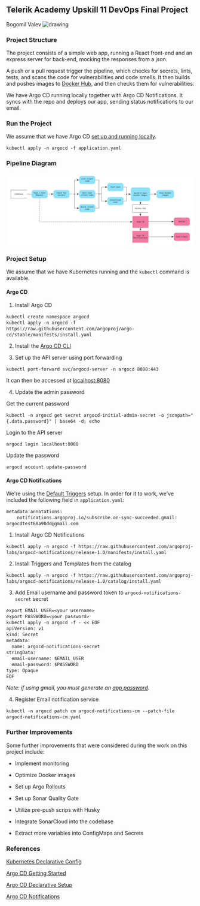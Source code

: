## Telerik Academy Upskill 11 DevOps Final Project

Bogomil Valev <img src="https://content.linkedin.com/content/dam/me/business/en-us/amp/brand-site/v2/bg/LI-Bug.svg.original.svg" alt="drawing" width="16px"/>

### Project Structure

The project consists of a simple web app, running a React front-end and an express server for back-end, mocking the responses from a json.

A push or a pull request trigger the pipeline, which checks for secrets, lints, tests, and scans the code for vulnerabilities and code smells. It then builds and pushes images to [Docker Hub](https://hub.docker.com/repository/docker/bvalev), and then checks them for vulnerabilities.

We have Argo CD running locally together with Argo CD Notifications. It syncs with the repo and deploys our app, sending status notifications to our email.

### Run the Project

We assume that we have Argo CD [set up and running locally](#project-setup).
```
kubectl apply -n argocd -f application.yaml
```

### Pipeline Diagram

![plot](./assets/pipeline-diagram.png)

### Project Setup

We assume that we have Kubernetes running and the ```kubectl``` command is available.

#### Argo CD

1. Install Argo CD

```
kubectl create namespace argocd
kubectl apply -n argocd -f https://raw.githubusercontent.com/argoproj/argo-cd/stable/manifests/install.yaml
```

2. Install the [Argo CD CLI](https://github.com/argoproj/argo-cd/releases/latest)

3. Set up the API server using port forwarding

```
kubectl port-forward svc/argocd-server -n argocd 8080:443
```

It can then be accessed at [localhost:8080](https://localhost:8080)

4. Update the admin password

Get the current password
```
kubectl -n argocd get secret argocd-initial-admin-secret -o jsonpath="{.data.password}" | base64 -d; echo
```

Login to the API server
```
argocd login localhost:8080
```

Update the password
```
argocd account update-password
```

#### Argo CD Notifications

We're using the [Default Triggers](https://argocd-notifications.readthedocs.io/en/stable/triggers/#default-triggers) setup. In order for it to work, we've included the following field in ```application.yaml```:
```
metadata.annotations:
    notifications.argoproj.io/subscribe.on-sync-succeeded.gmail: argocdtest68a90dd@gmail.com
```

1. Install Argo CD Notifications

```
kubectl apply -n argocd -f https://raw.githubusercontent.com/argoproj-labs/argocd-notifications/release-1.0/manifests/install.yaml
```

2. Install Triggers and Templates from the catalog

```
kubectl apply -n argocd -f https://raw.githubusercontent.com/argoproj-labs/argocd-notifications/release-1.0/catalog/install.yaml
```

3. Add Email username and password token to ```argocd-notifications-secret``` secret

```shell
export EMAIL_USER=<your username>
export PASSWORD=<your password>
kubectl apply -n argocd -f - << EOF
apiVersion: v1
kind: Secret
metadata:
  name: argocd-notifications-secret
stringData:
  email-username: $EMAIL_USER
  email-password: $PASSWORD
type: Opaque
EOF
```

*Note: if using gmail, you must generate an [app password](https://support.google.com/mail/answer/185833?hl=en).*

4. Register Email notification service

```
kubectl -n argocd patch cm argocd-notifications-cm --patch-file argocd-notifications-cm.yaml
```

### Further Improvements

Some further improvements that were considered during the work on this project include:


- Implement monitoring

- Optimize Docker images

- Set up Argo Rollouts

- Set up Sonar Quality Gate

- Utilize pre-push scrips with Husky

- Integrate SonarCloud into the codebase

- Extract more variables into ConfigMaps and Secrets

### References

[Kubernetes Declarative Config](https://kubernetes.io/docs/tasks/manage-kubernetes-objects/declarative-config/)

[Argo CD Getting Started](https://argo-cd.readthedocs.io/en/stable/getting_started) 

[Argo CD Declarative Setup](https://argo-cd.readthedocs.io/en/stable/operator-manual/declarative-setup) 

[Argo CD Notifications](https://argocd-notifications.readthedocs.io/en/stable/) 
